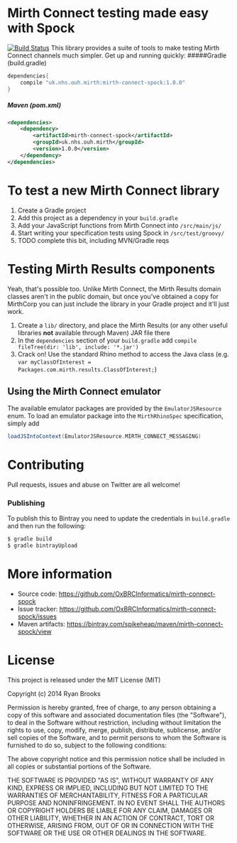 # Mirth Connect testing made easy with Spock
[![Build Status](https://travis-ci.org/OxBRCInformatics/mirth-connect-spock.svg?branch=develop)](https://travis-ci.org/OxBRCInformatics/mirth-connect-spock)
This library provides a suite of tools to make testing Mirth Connect channels much simpler. Get up and running quickly:
#####Gradle (build.gradle)
```groovy
dependencies{
	compile "uk.nhs.ouh.mirth:mirth-connect-spock:1.0.0"
}
```
##### Maven (pom.xml)
```xml
<dependencies>
	<dependency>
		<artifactId>mirth-connect-spock</artifactId>
		<groupId>uk.nhs.ouh.mirth</groupId>
		<version>1.0.0</version>
	</dependency>
</dependencies>
```


# To test a new Mirth Connect library

1. Create a Gradle project
2. Add this project as a dependency in your `build.gradle`
2. Add your JavaScript functions from Mirth Connect into `/src/main/js/`
3. Start writing your specification tests using Spock in `/src/test/groovy/`
4. TODO complete this bit, including MVN/Gradle reqs

# Testing Mirth Results components

Yeah, that's possible too. Unlike Mirth Connect, the Mirth Results domain classes aren't in the public domain, but once you've obtained a copy for MirthCorp you can just include the library in your Gradle project and it'll just work.

1. Create a `lib/` directory, and place the Mirth Results (or any other useful libraries **not** available through Maven) JAR file there
2. In the `dependencies` section of your `build.gradle` add `compile fileTree(dir: 'lib', include: '*.jar')`
3. Crack on! Use the standard Rhino method to access the Java class (e.g. `var myClassOfInterest = Packages.com.mirth.results.ClassOfInterest;`)

## Using the Mirth Connect emulator

The available emulator packages are provided by the `EmulatorJSResource` enum. To load an emulator package into the `MirthRhinoSpec` specification, simply add

```groovy
loadJSIntoContext(EmulatorJSResource.MIRTH_CONNECT_MESSAGING)
```

# Contributing

Pull requests, issues and abuse on Twitter are all welcome!

### Publishing
To publish this to Bintray you need to update the credentials in `build.gradle` and then run the following:

```bash
$ gradle build
$ gradle bintrayUpload
```

# More information

* Source code: https://github.com/OxBRCInformatics/mirth-connect-spock
* Issue tracker: https://github.com/OxBRCInformatics/mirth-connect-spock/issues
* Maven artifacts: https://bintray.com/spikeheap/maven/mirth-connect-spock/view

# License

This project is released under the MIT License (MIT)

Copyright (c) 2014 Ryan Brooks

Permission is hereby granted, free of charge, to any person obtaining a copy
of this software and associated documentation files (the "Software"), to deal
in the Software without restriction, including without limitation the rights
to use, copy, modify, merge, publish, distribute, sublicense, and/or sell
copies of the Software, and to permit persons to whom the Software is
furnished to do so, subject to the following conditions:

The above copyright notice and this permission notice shall be included in
all copies or substantial portions of the Software.

THE SOFTWARE IS PROVIDED "AS IS", WITHOUT WARRANTY OF ANY KIND, EXPRESS OR
IMPLIED, INCLUDING BUT NOT LIMITED TO THE WARRANTIES OF MERCHANTABILITY,
FITNESS FOR A PARTICULAR PURPOSE AND NONINFRINGEMENT. IN NO EVENT SHALL THE
AUTHORS OR COPYRIGHT HOLDERS BE LIABLE FOR ANY CLAIM, DAMAGES OR OTHER
LIABILITY, WHETHER IN AN ACTION OF CONTRACT, TORT OR OTHERWISE, ARISING FROM,
OUT OF OR IN CONNECTION WITH THE SOFTWARE OR THE USE OR OTHER DEALINGS IN
THE SOFTWARE.
